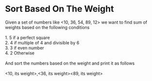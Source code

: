 <h1>Sort Based On The Weight</h1>

Given a set of numbers like <10, 36, 54, 89, 12> we want to find sum of weights based on the following conditions<br><br>
    1. 5 if a perfect square<br>
    2. 4 if multiple of 4 and divisible by 6<br>
    3. 3 if even number<br>
    4. 2 Otherwise<br><br>
And sort the numbers based on the weight and print it as follows <br><br>
<10, its weight>,<36, its weight><89, its weight>
